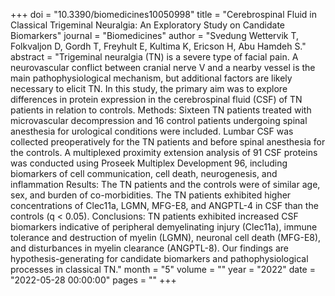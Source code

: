 +++
doi = "10.3390/biomedicines10050998"
title = "Cerebrospinal Fluid in Classical Trigeminal Neuralgia: An Exploratory Study on Candidate Biomarkers"
journal = "Biomedicines"
author = "Svedung Wettervik T, Folkvaljon D, Gordh T, Freyhult E, Kultima K, Ericson H, Abu Hamdeh S."
abstract = "Trigeminal neuralgia (TN) is a severe type of facial pain. A neurovascular conflict between cranial nerve V and a nearby vessel is the main pathophysiological mechanism, but additional factors are likely necessary to elicit TN. In this study, the primary aim was to explore differences in protein expression in the cerebrospinal fluid (CSF) of TN patients in relation to controls. Methods: Sixteen TN patients treated with microvascular decompression and 16 control patients undergoing spinal anesthesia for urological conditions were included. Lumbar CSF was collected preoperatively for the TN patients and before spinal anesthesia for the controls. A multiplexed proximity extension analysis of 91 CSF proteins was conducted using Proseek Multiplex Development 96, including biomarkers of cell communication, cell death, neurogenesis, and inflammation Results: The TN patients and the controls were of similar age, sex, and burden of co-morbidities. The TN patients exhibited higher concentrations of Clec11a, LGMN, MFG-E8, and ANGPTL-4 in CSF than the controls (q < 0.05). Conclusions: TN patients exhibited increased CSF biomarkers indicative of peripheral demyelinating injury (Clec11a), immune tolerance and destruction of myelin (LGMN), neuronal cell death (MFG-E8), and disturbances in myelin clearance (ANGPTL-8). Our findings are hypothesis-generating for candidate biomarkers and pathophysiological processes in classical TN."
month = "5"
volume = ""
year = "2022"
date = "2022-05-28 00:00:00"
pages = ""
+++

